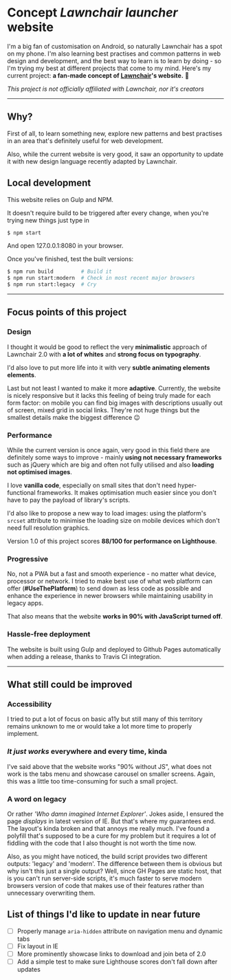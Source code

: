 # Concept *Lawnchair launcher* website

I'm a big fan of customisation on Android, so naturally Lawnchair has a spot on my phone. I'm also learning best practises and common patterns in web design and development, and the best way to learn is to learn by doing - so I'm trying my best at different projects that come to my mind.
Here's my current project: **a fan-made concept of [Lawnchair](https://lawnchair.app)'s website.** 💺

*This project is not officially affiliated with Lawnchair, nor it's creators*

- - -

## Why?

First of all, to learn something new, explore new patterns and best practises in an area that's definitely useful for web development.

Also, while the current website is very good, it saw an opportunity to update it with new design language recently adapted by Lawnchair.

## Local development

This website relies on Gulp and NPM.

It doesn't require build to be triggered after every change, when you're trying new things just type in

````bash
$ npm start
````

And open 127.0.0.1:8080 in your browser.

Once you've finished, test the built versions:

````bash
$ npm run build         # Build it
$ npm run start:modern  # Check in most recent major browsers
$ npm run start:legacy  # Cry
````

- - -

## Focus points of this project

### Design

I thought it would be good to reflect the very **minimalistic** approach of Lawnchair 2.0 with **a lot of whites** and **strong focus on typography**.

I'd also love to put more life into it with very  **subtle animating elements elements**.

Last but not least I wanted to make it more **adaptive**. Currently, the website is nicely responsive but it lacks this feeling of being truly made for each form factor: on mobile you can find big images with descriptions usually out of screen, mixed grid in social links. They're not huge things but the smallest details make the biggest difference 😉

### Performance

While the current version is once again, very good in this field there are definitely some ways to improve - mainly **using not necessary frameworks** such as jQuery which are big and often not fully utilised and also **loading not optimised images**.

I love **vanilla code**, especially on small sites that don't need hyper-functional frameworks. It makes optimisation much easier since you don't have to pay the payload of library's scripts.

I'd also like to propose a new way to load images: using the platform's `srcset` attribute to minimise the loading size on mobile devices which don't need full resolution graphics.

Version 1.0 of this project scores **88/100 for performance on Lighthouse**.

### Progressive

No, not a PWA but a fast and smooth experience - no matter what device, processor or network. I tried to make best use of what web platform can offer (**#UseThePlatform**) to send down as less code as possible and enhance the experience in newer browsers while maintaining usability in legacy apps.

That also means that the website **works in 90% with JavaScript turned off**.

### Hassle-free deployment

The website is built using Gulp and deployed to Github Pages automatically when adding a release, thanks to Travis CI integration.

- - -

## What still could be improved

### Accessibility

I tried to put a lot of focus on basic a11y but still many of this territory remains unknown to me or would take a lot more time to properly implement.

### _It just works_ everywhere and every time, kinda

I've said above that the website works "90% without JS", what does not work is the tabs menu and showcase carousel on smaller screens. Again, this was a little too time-consuming for such a small project.

### A word on legacy

Or rather _'Who damn imagined Internet Explorer'_. Jokes aside, I ensured the page _displays_ in latest version of IE. But that's where my guarantees end. The layout's kinda broken and that annoys me really much. I've found a polyfill that's supposed to be a cure for my problem but it requires a lot of fiddling with the code that I also thought is not worth the time now.

Also, as you might have noticed, the build script provides two different outputs: 'legacy' and 'modern'. The difference between them is obvious but why isn't this just a single output? Well, since GH Pages are static host, that is you can't run server-side scripts, it's much faster to serve modern browsers version of code that makes use of their features rather than unnecessary overwriting them.

## List of things I'd like to update in near future

- [ ] Properly manage `aria-hidden` attribute on navigation menu and dynamic tabs
- [ ] Fix layout in IE
- [ ] More prominently showcase links to download and join beta of 2.0
- [ ] Add a simple test to make sure Lighthouse scores don't fall down after updates